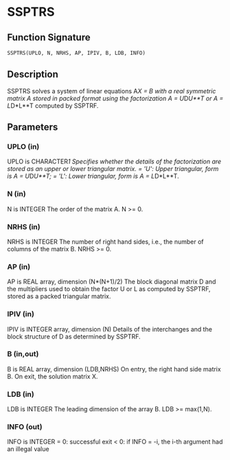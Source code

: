 # SSPTRS

## Function Signature

```fortran
SSPTRS(UPLO, N, NRHS, AP, IPIV, B, LDB, INFO)
```

## Description


 SSPTRS solves a system of linear equations A*X = B with a real
 symmetric matrix A stored in packed format using the factorization
 A = U*D*U**T or A = L*D*L**T computed by SSPTRF.

## Parameters

### UPLO (in)

UPLO is CHARACTER*1 Specifies whether the details of the factorization are stored as an upper or lower triangular matrix. = 'U': Upper triangular, form is A = U*D*U**T; = 'L': Lower triangular, form is A = L*D*L**T.

### N (in)

N is INTEGER The order of the matrix A. N >= 0.

### NRHS (in)

NRHS is INTEGER The number of right hand sides, i.e., the number of columns of the matrix B. NRHS >= 0.

### AP (in)

AP is REAL array, dimension (N*(N+1)/2) The block diagonal matrix D and the multipliers used to obtain the factor U or L as computed by SSPTRF, stored as a packed triangular matrix.

### IPIV (in)

IPIV is INTEGER array, dimension (N) Details of the interchanges and the block structure of D as determined by SSPTRF.

### B (in,out)

B is REAL array, dimension (LDB,NRHS) On entry, the right hand side matrix B. On exit, the solution matrix X.

### LDB (in)

LDB is INTEGER The leading dimension of the array B. LDB >= max(1,N).

### INFO (out)

INFO is INTEGER = 0: successful exit < 0: if INFO = -i, the i-th argument had an illegal value

